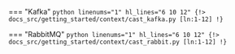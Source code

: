 === "Kafka"
    ```python linenums="1" hl_lines="6 10 12"
    {!> docs_src/getting_started/context/cast_kafka.py [ln:1-12] !}
    ```

=== "RabbitMQ"
    ```python linenums="1" hl_lines="6 10 12"
    {!> docs_src/getting_started/context/cast_rabbit.py [ln:1-12] !}
    ```
